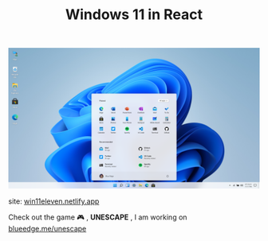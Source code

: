 <h1 align="center">Windows 11 in React</h1>
<br>

![blueweb](./public/img/home.png)

site: [win11eleven.netlify.app](https://win11eleven.netlify.app)

Check out the game 🎮 , **UNESCAPE** , I am working on [blueedge.me/unescape](https://blueedge.me/unescape)
